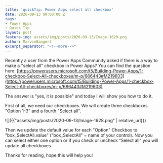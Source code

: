```yaml
---
title: 'quickTip: Power Apps select all checkbox'
date: 2020-09-13 00:00:00 Z
tags:
- Power Apps
- Quick Tip
layout: post
feature-img: assets/img/posts/2020-09-13/Image-1629.png
author: MarvinBangert
excerpt_separator: "<!--more-->"
---
```


Recently a user from the Power Apps Community asked if there is a way to make a "select all" checkbox in Power Apps? You can find the question here: [https://powerusers.microsoft.com/t5/Building-Power-Apps/1-checkbox-Select-All-checkboxes/m-p/686443#M219603](https://powerusers.microsoft.com/t5/Building-Power-Apps/1-checkbox-Select-All-checkboxes/m-p/686443#M219603)

The answer is "yes, it is possible" and today I will show you how to do it.

<!--more-->

First of all, we need our checkboxes. We will create three checkboxes "Option 1-3" and a fourth "Select all".

![]({{"assets/img/posts/2020-09-13/Image-1628.png" | relative_url}})

Then we update the default value for each "Option" Checkbox to "box\_SelectAll.value" ("box\_SelectAll" = name of your control). Now you can select either one option or if you check or uncheck "Select all" you will update all checkboxes.

Thanks for reading, hope this will help you!
